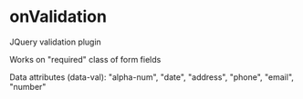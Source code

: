 onValidation
============

JQuery validation plugin

Works on "required" class of form fields

Data attributes (data-val):
"alpha-num",
"date",
"address",
"phone",
"email",
"number"
